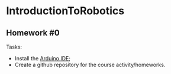 # IntroductionToRobotics

## Homework #0

Tasks:

* Install the [Arduino IDE](https://www.arduino.cc/en/software);
* Create a github repository for the course activity/homeworks.
